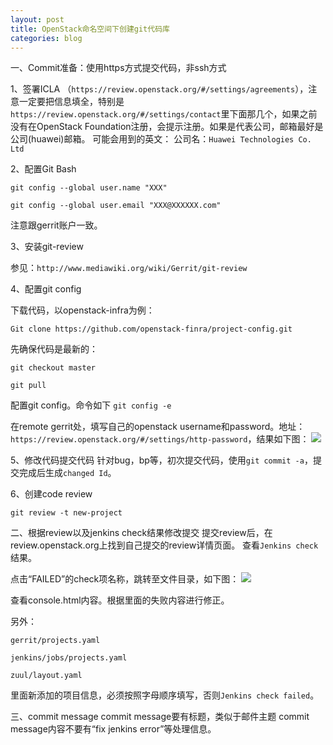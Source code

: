 ```yaml
---
layout: post
title: OpenStack命名空间下创建git代码库
categories: blog
---
```



一、Commit准备：使用https方式提交代码，非ssh方式

1、签署ICLA
（`https://review.openstack.org/#/settings/agreements`），注意一定要把信息填全，特别是`https://review.openstack.org/#/settings/contact`里下面那几个，如果之前没有在OpenStack Foundation注册，会提示注册。如果是代表公司，邮箱最好是公司(huawei)邮箱。
可能会用到的英文：
公司名：`Huawei Technologies Co. Ltd`

2、配置Git Bash

`git config --global user.name "XXX"`

`git config --global user.email "XXX@XXXXXX.com"`

注意跟gerrit账户一致。

3、安装git-review

参见：`http://www.mediawiki.org/wiki/Gerrit/git-review`

4、配置git config

下载代码，以openstack-infra为例：

`Git clone https://github.com/openstack-finra/project-config.git`

先确保代码是最新的：

`git checkout master`

`git pull`

配置git config。命令如下
`git config -e`

在remote gerrit处，填写自己的openstack username和password。地址：`https://review.openstack.org/#/settings/http-password`，结果如下图：
![](http://i.imgur.com/XfJojdR.jpg)

5、修改代码提交代码
针对bug，bp等，初次提交代码，使用`git commit -a`，提交完成后生成`changed Id`。

6、创建code review

`git review -t new-project`

二、根据review以及jenkins check结果修改提交
提交review后，在review.openstack.org上找到自己提交的review详情页面。
查看`Jenkins check`结果。

点击“FAILED”的check项名称，跳转至文件目录，如下图：
![](http://i.imgur.com/4c5KFWa.jpg)

查看console.html内容。根据里面的失败内容进行修正。

另外：

`gerrit/projects.yaml`

`jenkins/jobs/projects.yaml`	

`zuul/layout.yaml`

里面新添加的项目信息，必须按照字母顺序填写，否则`Jenkins check failed`。

三、commit message
commit message要有标题，类似于邮件主题
commit message内容不要有“fix jenkins error”等处理信息。

